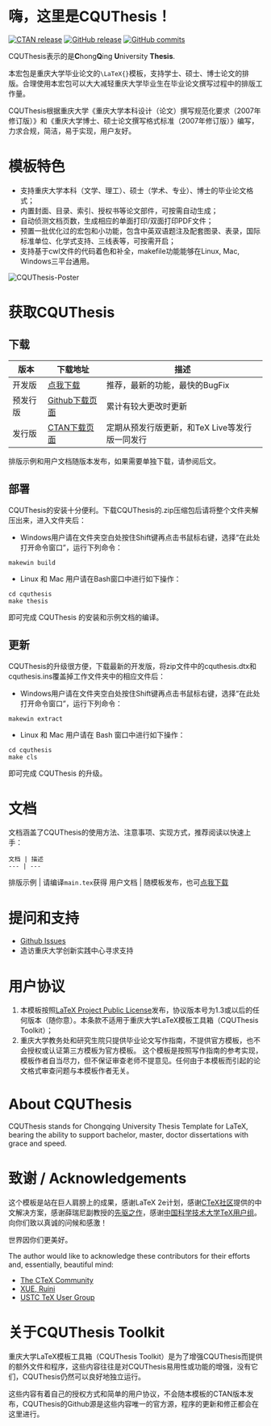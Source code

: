 # 嗨，这里是CQUThesis！
[![CTAN release](https://img.shields.io/ctan/v/cquthesis.svg?label=CTAN)](https://www.ctan.org/pkg/cquthesis)
[![GitHub release](https://img.shields.io/github/release/nanmu42/cquthesis.svg?label=Github)](https://github.com/nanmu42/CQUThesis/releases/latest)
[![GitHub commits](https://img.shields.io/github/commits-since/nanmu42/CQUThesis/v1.10.svg)](https://github.com/nanmu42/CQUThesis/commits/master)

CQUThesis表示的是**C**hong**Q**ing **U**niversity **Thesis**.

本宏包是重庆大学毕业论文的`\LaTeX{}`模板，支持学士、硕士、博士论文的排版。合理使用本宏包可以大大减轻重庆大学毕业生在毕业论文撰写过程中的排版工作量。
	
CQUThesis根据重庆大学《重庆大学本科设计（论文）撰写规范化要求（2007年修订版）》和《重庆大学博士、硕士论文撰写格式标准（2007年修订版）》编写，力求合规，简洁，易于实现，用户友好。

# 模板特色
* 支持重庆大学本科（文学、理工）、硕士（学术、专业）、博士的毕业论文格式；
* 内置封面、目录、索引、授权书等论文部件，可按需自动生成；
* 自动侦测文档页数，生成相应的单面打印/双面打印PDF文件；
* 预置一批优化过的宏包和小功能，包含中英双语题注及配套图录、表录，国际标准单位、化学式支持、三线表等，可按需开启；
* 支持基于cwl文件的代码着色和补全，makefile功能能够在Linux, Mac, Windows三平台通用。

![CQUThesis-Poster](https://cloud.githubusercontent.com/assets/8143068/15363773/68c6b380-1d4c-11e6-9627-4d892facb333.png)

# 获取CQUThesis
## 下载
版本	|	下载地址	|	描述
---	|	---		|	---
开发版	|[点我下载](https://github.com/nanmu42/cquthesis/zipball/master)	|	推荐，最新的功能，最快的BugFix
预发行版 | [Github下载页面](https://github.com/nanmu42/CQUThesis/releases) | 累计有较大更改时更新
发行版	|[CTAN下载页面](https://www.ctan.org/pkg/cquthesis)|	定期从预发行版更新，和TeX Live等发行版一同发行

排版示例和用户文档随版本发布，如果需要单独下载，请参阅后文。

## 部署
CQUThesis的安装十分便利。下载CQUThesis的.zip压缩包后请将整个文件夹解压出来，进入文件夹后：

* Windows用户请在文件夹空白处按住Shift键再点击书鼠标右键，选择“在此处打开命令窗口”，运行下列命令：
```
makewin build
```
* Linux 和 Mac 用户请在Bash窗口中进行如下操作：
```
cd cquthesis
make thesis
```

即可完成 CQUThesis 的安装和示例文档的编译。


## 更新
CQUThesis的升级很方便，下载最新的开发版，将zip文件中的cquthesis.dtx和cquthesis.ins覆盖掉工作文件夹中的相应文件后：

* Windows用户请在文件夹空白处按住Shift键再点击书鼠标右键，选择“在此处打开命令窗口”，运行下列命令：
```
makewin extract
```

* Linux 和 Mac 用户请在 Bash 窗口中进行如下操作：
```
cd cquthesis
make cls
```
即可完成 CQUThesis 的升级。


#  文档 
文档涵盖了CQUThesis的使用方法、注意事项、实现方式，推荐阅读以快速上手：

	文档 | 描述
	--- | ---
 排版示例 |	请编译`main.tex`获得
 用户文档 |	随模板发布，也可[点我下载](https://github.com/nanmu42/CQUThesis/raw/master/cquthesis.pdf)

# 提问和支持
* [Github Issues](https://github.com/nanmu42/CQUThesis/issues)
* 造访重庆大学创新实践中心寻求支持

# 用户协议
1. 本模板按照[LaTeX Project Public License](https://latex-project.org/lppl/lppl-1-3.txt)发布，协议版本号为1.3或以后的任何版本（随你意）。本条款不适用于重庆大学LaTeX模板工具箱（CQUThesis Toolkit）；
1. 重庆大学教务处和研究生院只提供毕业论文写作指南，不提供官方模板，也不会授权或认证第三方模板为官方模板。
这个模板是按照写作指南的参考实现，模板作者自当尽力，但不保证审查老师不提意见。任何由于本模板而引起的论文格式审查问题与本模板作者无关。

# About CQUThesis
CQUThesis stands for Chongqing University Thesis Template for LaTeX, bearing the ability to support bachelor, master, doctor dissertations with grace and speed.

# 致谢 / Acknowledgements
这个模板是站在巨人肩膀上的成果，感谢LaTeX 2e计划，感谢[CTeX社区](https://github.com/CTeX-org/ctex-kit)提供的中文解决方案，感谢薛瑞尼副教授的[先驱之作](https://github.com/xueruini/thuthesis)，感谢[中国科学技术大学TeX用户组](https://github.com/ustctug/gbt-7714-2015)。向你们致以真诚的问候和感激！

世界因你们更美好。

The author would like to acknowledge these contributors for their efforts and, essentially, beautiful mind:

* [The CTeX Community](https://github.com/CTeX-org/ctex-kit)
* [XUE, Ruini](https://github.com/xueruini/thuthesis)
* [USTC TeX User Group](https://github.com/ustctug/gbt-7714-2015)

# 关于CQUThesis Toolkit
重庆大学LaTeX模板工具箱（CQUThesis Toolkit）是为了增强CQUThesis而提供的额外文件和程序，这些内容往往是对CQUThesis易用性或功能的增强，没有它们，CQUThesis仍然可以良好地独立运行。

这些内容有着自己的授权方式和简单的用户协议，不会随本模板的CTAN版本发布，CQUThesis的Github源是这些内容唯一的官方源，程序的更新和修正都会在这里进行。
